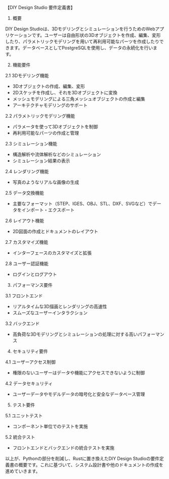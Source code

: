 【DIY Design Studio 要件定義書】

1. 概要

DIY Design Studioは、3Dモデリングとシミュレーションを行うためのWebアプリケーションです。ユーザーは自由形状の3Dオブジェクトを作成、編集、変形したり、パラメトリックモデリングを用いて再利用可能なパーツを作成したりできます。データベースとしてPostgreSQLを使用し、データの永続化を行います。

2. 機能要件

2.1 3Dモデリング機能
- 3Dオブジェクトの作成、編集、変形
- 2Dスケッチを作成し、それを3Dオブジェクトに変換
- メッシュモデリングによる三角メッシュオブジェクトの作成と編集
- アーキテクチャモデリングのサポート

2.2 パラメトリックモデリング機能
- パラメータを使って3Dオブジェクトを制御
- 再利用可能なパーツの作成と管理

2.3 シミュレーション機能
- 構造解析や流体解析などのシミュレーション
- シミュレーション結果の表示

2.4 レンダリング機能
- 写真のようなリアルな画像の生成

2.5 データ交換機能
- 主要なフォーマット（STEP、IGES、OBJ、STL、DXF、SVGなど）でデータをインポート・エクスポート

2.6 レイアウト機能
- 2D図面の作成とドキュメントのレイアウト

2.7 カスタマイズ機能
- インターフェースのカスタマイズと拡張

2.8 ユーザー認証機能
- ログインとログアウト

3. パフォーマンス要件

3.1 フロントエンド
- リアルタイムな3D描画とレンダリングの高速性
- スムーズなユーザーインタラクション

3.2 バックエンド
- 高負荷な3Dモデリングとシミュレーションの処理に対する高いパフォーマンス

4. セキュリティ要件

4.1 ユーザーアクセス制御
- 権限のないユーザーはデータや機能にアクセスできないように制御

4.2 データセキュリティ
- ユーザーデータやモデルデータの暗号化と安全なデータベース管理

5. テスト要件

5.1 ユニットテスト
- コンポーネント単位でのテストを実施

5.2 統合テスト
- フロントエンドとバックエンドの統合テストを実施

以上が、Pythonの部分を削減し、Rustに置き換えたDIY Design Studioの要件定義書の概要です。これに基づいて、システム設計書や他のドキュメントの作成を進めていきます。